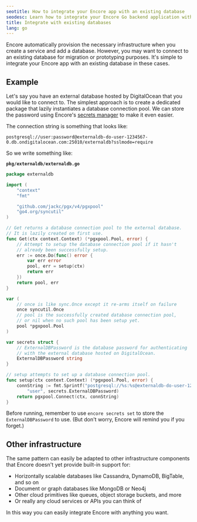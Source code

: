 ```yaml
---
seotitle: How to integrate your Encore app with an existing database
seodesc: Learn how to integrate your Encore Go backend application with an existing database, in any cloud you choose.
title: Integrate with existing databases
lang: go
---
```


Encore automatically provision the necessary infrastructure when you create a service and add a database. However, you may want to connect to an existing database for migration or prototyping purposes. It's simple to integrate your Encore app with an existing database in these cases.

## Example

Let's say you have an external database hosted by DigitalOcean that you would like to connect to.
The simplest approach is to create a dedicated package that lazily instantiates a database connection pool.
We can store the password using Encore's [secrets manager](/docs/go/primitives/secrets) to make it even easier.

The connection string is something that looks like:

```
postgresql://user:password@externaldb-do-user-1234567-0.db.ondigitalocean.com:25010/externaldb?sslmode=require
```

So we write something like:

**`pkg/externaldb/externaldb.go`**

```go
package externaldb

import (
    "context"
    "fmt"

    "github.com/jackc/pgx/v4/pgxpool"
    "go4.org/syncutil"
)

// Get returns a database connection pool to the external database.
// It is lazily created on first use.
func Get(ctx context.Context) (*pgxpool.Pool, error) {
    // Attempt to setup the database connection pool if it hasn't
    // already been successfully setup.
    err := once.Do(func() error {
        var err error
        pool, err = setup(ctx)
        return err
    })
    return pool, err
}

var (
    // once is like sync.Once except it re-arms itself on failure
    once syncutil.Once
    // pool is the successfully created database connection pool,
    // or nil when no such pool has been setup yet.
    pool *pgxpool.Pool
)

var secrets struct {
    // ExternalDBPassword is the database password for authenticating
    // with the external database hosted on DigitalOcean.
    ExternalDBPassword string
}

// setup attempts to set up a database connection pool.
func setup(ctx context.Context) (*pgxpool.Pool, error) {
    connString := fmt.Sprintf("postgresql://%s:%s@externaldb-do-user-1234567-0.db.ondigitalocean.com:25010/externaldb?sslmode=require",
        "user", secrets.ExternalDBPassword)
    return pgxpool.Connect(ctx, connString)
}
```

Before running, remember to use `encore secrets set` to store the `ExternalDBPassword` to use. (But don't worry, Encore will remind you if you forget.)

## Other infrastructure

The same pattern can easily be adapted to other infrastructure components that Encore doesn't yet provide built-in support for:

- Horizontally scalable databases like Cassandra, DynamoDB, BigTable, and so on
- Document or graph databases like MongoDB or Neo4j
- Other cloud primitives like queues, object storage buckets, and more
- Or really any cloud services or APIs you can think of

In this way you can easily integrate Encore with anything you want.
